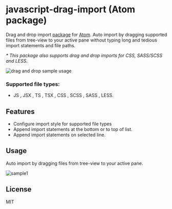 
# javascript-drag-import (Atom package)

Drag and drop import [package] for [Atom]. Auto import by dragging supported files from tree-view to your active pane without typing long and tedious import statements and file paths.

_* This package also supports drag and drop imports for CSS, SASS/SCSS and LESS._

![drag and drop sample usage](https://bit.ly/3aV98yI "drag and drop sample usage")


### Supported file types:
*  JS , JSX , TS , TSX , CSS , SCSS , SASS , LESS.


## Features

* Configure import style for supported file types
* Append import statements at the bottom or to top of list.
* Append import statements on selected line.


## Usage

Auto import by dragging files from tree-view to your active pane.

![sample1][usage]


## License

MIT

[Atom]: https://atom.io
[package]: https://atom.io/packages
[usage]: https://bit.ly/3ctxmBQ
